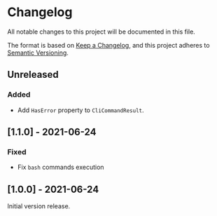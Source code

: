 # Changelog

All notable changes to this project will be documented in this file.

The format is based on [Keep a Changelog](https://keepachangelog.com/en/1.0.0/),
and this project adheres to [Semantic Versioning](https://semver.org/spec/v2.0.0.html).

## Unreleased

### Added

- Add `HasError` property to `CliCommandResult`.

## [1.1.0] - 2021-06-24

### Fixed

- Fix `bash` commands execution

## [1.0.0] - 2021-06-24

Initial version release.